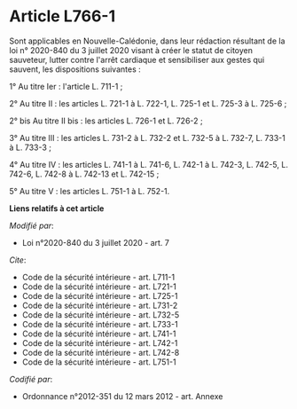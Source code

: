 # Article L766-1

Sont applicables en Nouvelle-Calédonie, dans leur rédaction résultant de la loi n° 2020-840 du 3 juillet 2020 visant à créer
le statut de citoyen sauveteur, lutter contre l'arrêt cardiaque et sensibiliser aux gestes qui sauvent, les dispositions
suivantes :

1° Au titre Ier : l'article L. 711-1 ;

2° Au titre II : les articles L. 721-1 à L. 722-1, L. 725-1 et L. 725-3 à L. 725-6 ;

2° bis Au titre II bis : les articles L. 726-1 et L. 726-2 ;

3° Au titre III : les articles L. 731-2 à L. 732-2 et L. 732-5 à L. 732-7, L. 733-1 à L. 733-3 ;

4° Au titre IV : les articles L. 741-1 à L. 741-6, 
L. 742-1 à L. 742-3, L. 742-5, L. 742-6, L. 742-8 à L. 742-13 et L. 742-15 ;

5° Au titre V : les articles L. 751-1 à L. 752-1.

**Liens relatifs à cet article**

_Modifié par_:

  - Loi n°2020-840 du 3 juillet 2020 - art. 7

_Cite_:

  - Code de la sécurité intérieure - art. L711-1
  - Code de la sécurité intérieure - art. L721-1
  - Code de la sécurité intérieure - art. L725-1
  - Code de la sécurité intérieure - art. L731-2
  - Code de la sécurité intérieure - art. L732-5
  - Code de la sécurité intérieure - art. L733-1
  - Code de la sécurité intérieure - art. L741-1
  - Code de la sécurité intérieure - art. L742-1
  - Code de la sécurité intérieure - art. L742-8
  - Code de la sécurité intérieure - art. L751-1

_Codifié par_:

  - Ordonnance n°2012-351 du 12 mars 2012 - art. Annexe
